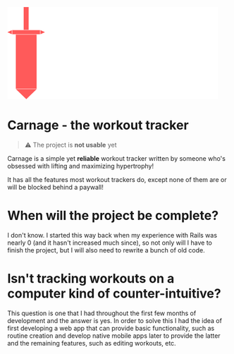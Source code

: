 ![](/app/assets/images/logo-name.png)

# Carnage - the workout tracker
> ⚠️ The project is **not usable** yet

Carnage is a simple yet **reliable** workout tracker written by someone who's obsessed with lifting and maximizing hypertrophy!

It has all the features most workout trackers do, except none of them are or will be blocked behind a paywall!

# When will the project be complete?
I don't know. I started this way back when my experience with Rails was nearly 0 (and it hasn't increased much since), so not only will I have to finish the project, but I will also need to rewrite a bunch of old code.

# Isn't tracking workouts on a computer kind of counter-intuitive?
This question is one that I had throughout the first few months of development and the answer is yes. In order to solve this I had the idea of first developing a web app that can provide basic functionality, such as routine creation and develop native mobile apps later to provide the latter and the remaining features, such as editing workouts, etc.
